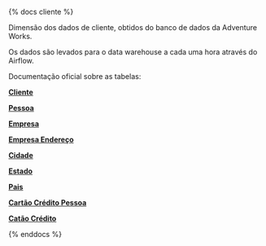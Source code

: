 {% docs cliente %}

Dimensão dos dados de cliente, obtidos do banco de dados da Adventure Works.

Os dados são levados para o data warehouse a cada uma hora através do Airflow.

Documentação oficial sobre as tabelas:

**[Cliente](https://dataedo.com/samples/html/AdventureWorks/doc/AdventureWorks_2/tables/Sales_Customer_182.html)**

**[Pessoa](https://dataedo.com/samples/html/AdventureWorks/doc/AdventureWorks_2/tables/Person_Person_144.html)**

**[Empresa](https://dataedo.com/samples/html/AdventureWorks/doc/AdventureWorks_2/tables/Person_BusinessEntity_137.html)**

**[Empresa Endereço](https://dataedo.com/samples/html/AdventureWorks/doc/AdventureWorks_2/tables/Person_BusinessEntityAddress_138.html)**

**[Cidade](https://dataedo.com/samples/html/AdventureWorks/doc/AdventureWorks_2/tables/Person_Address_135.html)**

**[Estado](https://dataedo.com/samples/html/AdventureWorks/doc/AdventureWorks_2/tables/Person_StateProvince_147.html)**

**[Pais](https://dataedo.com/samples/html/AdventureWorks/doc/AdventureWorks_2/tables/Person_CountryRegion_141.html)**

**[Cartão Crédito Pessoa](https://dataedo.com/samples/html/AdventureWorks/doc/AdventureWorks_2/tables/Sales_PersonCreditCard_183.html)**

**[Catão Crédito](https://dataedo.com/samples/html/AdventureWorks/doc/AdventureWorks_2/tables/Sales_CreditCard_179.html)**

{% enddocs %}